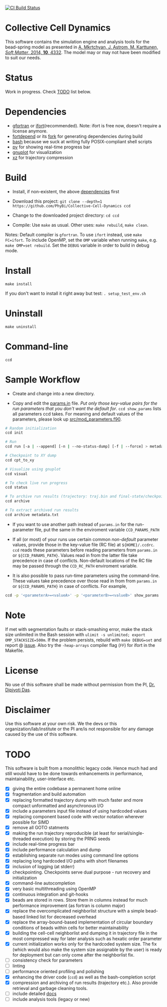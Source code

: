 [![CI Build Status](https://github.com/PhyBi/Collective-Cell-Dynamics/actions/workflows/build.yml/badge.svg)](https://github.com/PhyBi/Collective-Cell-Dynamics/actions/workflows/build.yml)

# Collective Cell Dynamics
This software contains the simulation engine and analysis tools for the bead-spring model as presented in <u>A. Mkrtchyan, J. Astrom, M. Karttunen, *Soft Matter*, 2014, **10**, 4332</u>. The model may or may not have been modified to suit our needs.

# Status
Work in progress. Check [TODO](#TODO) list below.

# Dependencies
- [gfortran](https://command-not-found.com/gfortran) or [ifort](https://gist.github.com/SomajitDey/aeb6eb4c8083185e06800e1ece4be1bd)(recommended). Note: ifort is free now, doesn't require a license anymore.
- [fortdepend](https://github.com/ZedThree/fort_depend.py) or its [fork](https://github.com/PhyBi/fortdepend) for generating dependencies during build
- [bash](https://command-not-found.com/bash) because we suck at writing fully POSIX-compliant shell scripts
- [pv](https://command-not-found.com/pv) for showing real-time progress bar
- [gnuplot](https://command-not-found.com/gnuplot) for visualization
- [xz](https://command-not-found.com/xz) for trajectory compression

# Build
- Install, if non-existent, the above [dependencies](#dependencies) first

- Download this project: `git clone --depth=1 https://github.com/PhyBi/Collective-Cell-Dynamics ccd`

- Change to the downloaded project directory: `cd ccd`

- Compile: Use `make` as usual. Other uses: `make rebuild`, `make clean`.

Notes: Default compiler is `gfortran`. To use `ifort` instead, use `make FC=ifort`. To include OpenMP, set the `OMP` variable when running `make`, e.g. `make OMP=set rebuild`. Set the `DEBUG` variable in order to build in debug mode.

# Install
`make install`

If you don't want to install it right away but test: `. setup_test_env.sh`

# Uninstall
`make uninstall`

# Command-line
`ccd`

# Sample Workflow
- Create and change into a new directory.

- Copy and edit the [params.in](/params.in) file. *Put only those key-value pairs for the run parameters that you don't want the default for*. `ccd show_params` lists all parameters ccd takes. For meaning and default values of the parameters, please look up [src/mod_parameters.f90](/src/mod_parameters.f90).

```bash
# Random initialization
ccd init

# Run
ccd run [-a | --append] [-n | --no-status-dump] [-f | --force] > metadata.txt 2> logfile.txt

# Checkpoint to XY dump
ccd cpt_to_xy

# Visualize using gnuplot
ccd visual

# To check live run progress
ccd status

# To archive run results (trajectory: traj.bin and final-state/checkpoint: state.cpt)
ccd archive

# To extract archived run results
ccd archive metadata.txt
```

- If you want to use another path instead of `params.in` for the run-parameter file, put the same in the enviroment variable `CCD_PARAMS_PATH`

- If all (or most) of your runs use certain common *non-default* parameter values, provide those in the key-value file (RC file) at `${HOME}/.ccdrc`. `ccd` reads these parameters before reading parameters from `params.in` or `${CCD_PARAMS_PATH}`. Values read in from the latter file take precedence in case of conflicts. Non-default locations of the RC file may be passed through the `CCD_RC_PATH` enviroment variable.

- It is also possible to pass run-time parameters using the command-line. These values take precedence over those read in from from `params.in` or `${CCD_PARAMS_PATH}` in case of conflicts. For example,
```bash
ccd -p '<parameterA>=<valueA>' -p '<parameterB>=<valueB>' show_params
```

# Note
If met with segmentation faults or stack-smashing error, make the stack size unlimited in the Bash session with `ulimit -s unlimited; export OMP_STACKSIZE=500m`.
If the problem persists, rebuild with `make DEBUG=set` and report @ [issue](https://github.com/PhyBi/Collective-Cell-Dynamics/issues).
Also try the `-heap-arrays` compiler flag (`FF`) for ifort in the Makefile.

# License
No use of this software shall be made without permission from the PI, [Dr. Dipjyoti Das](mailto:dipjyoti.das@iiserkol.ac.in).

# Disclaimer
Use this software at your own risk. We the devs or this organization/lab/institute or the PI are/is not responsible for any damage caused by the use of this software.

# TODO
This software is built from a monolithic legacy code. Hence much had and still would have to be done towards enhancements in performance, maintainability, user-interface etc.
- [x] giving the entire codebase a permanent home online
- [x] fragmentation and build automation
- [x] replacing formatted trajectory dump with much faster and more compact unformatted and asynchronous I/O
- [x] include a parameters input file instead of using hardcoded values
- [x] replacing component based code with vector notation wherever possible for SIMD
- [x] remove all GOTO statments
- [x] making the run trajectory reproducible (at least for serial/single-threaded execution) by storing the PRNG seeds
- [x] include real-time progress bar
- [x] include performance calculation and dump
- [x] establishing separate run modes using command line options
- [x] replacing long hardcoded I/O paths with short filenames
- [x] inclusion of logging (at stderr)
- [x] checkpointing. Checkpoints serve dual purpose - run recovery and initialization
- [x] command-line autocompletion
- [x] very basic multithreading using OpenMP
- [x] continuous integration and git-hooks
- [x] beads are stored in rows. Store them in columns instead for much performance improvement (as fortran is column major)
- [x] replace the overcomplicated neighborlist structure with a simple bead-based linked list for decreased overhead
- [x] replace the array-bound-based implementation of circular boundary conditions of beads within cells for better maintainability 
- [x] building the cell-cell neighborlist and dumping it in trajectory file in the most compressed way for later analysis such as hexatic order parameter
- [x] current initialization works only for the hardcoded system size. The fix (which would also make the system size assignable by the user) is ready for deployment but can only come after the neighborlist fix.
- [ ] consistency check for parameters
- [ ] linting
- [ ] performance oriented profiling and polishing
- [x] enhancing the driver code (`ccd`) as well as the bash-completion script
- [x] compression and archiving of run results (trajectory etc.). Also provide retrieval and garbage cleaning tools.
- [ ] include detailed [docs](docs/)
- [ ] include analysis tools (legacy or new)
